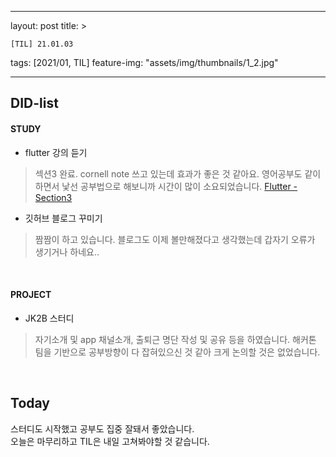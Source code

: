 ﻿---

layout: post
title: >

    [TIL] 21.01.03

tags: [2021/01, TIL]
feature-img: "assets/img/thumbnails/1_2.jpg"

---


## DID-list
#### STUDY

- flutter 강의 듣기
> 섹션3 완료. cornell note 쓰고 있는데 효과가 좋은 것 같아요. 영어공부도 같이 하면서 낯선 공부법으로 해보니까 시간이 많이 소요되었습니다.
> [Flutter - Section3](https://github.com/hadan-HwH/TIL/blob/main/Flutter/section3-%20I%20Am%20Rich.md)

- 깃허브 블로그 꾸미기
> 짬짬이 하고 있습니다. 블로그도 이제 볼만해졌다고 생각했는데 갑자기 오류가 생기거나 하네요..

<br>

#### PROJECT
- JK2B 스터디
> 자기소개 및 app 채널소개, 출퇴근 명단 작성 및 공유 등을 하였습니다. 해커톤 팀을 기반으로 공부방향이 다 잡혀있으신 것 같아 크게 논의할 것은 없었습니다.

<br>

## Today
스터디도 시작했고 공부도 집중 잘돼서 좋았습니다.<br>
오늘은 마무리하고 TIL은 내일 고쳐봐야할 것 같습니다.
<br><br><br>





